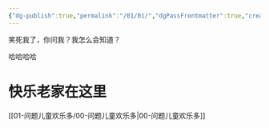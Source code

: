```yaml
---
{"dg-publish":true,"permalink":"/01/01/","dgPassFrontmatter":true,"created":"2024-11-30T18:05:50.902+08:00","updated":"2024-11-30T16:44:26.236+08:00"}
---
```




笑死我了，你问我？我怎么会知道？

哈哈哈哈

# 快乐老家在这里

[[01-问题儿童欢乐多/00-问题儿童欢乐多\|00-问题儿童欢乐多]]
